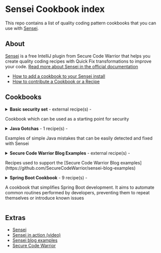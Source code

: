 # Sensei Cookbook index

This repo contains a list of quality coding pattern cookbooks that you can use with [Sensei](https://sensei-docs-beta.securecodewarrior.com).

## About

[Sensei](https://www.securecodewarrior.com/sensei) is a free IntelliJ plugin from Secure Code Warrior
that helps you create quality coding recipes with Quick Fix transformations to improve your code. [Read more about Sensei in the official documentation](https://sensei-docs-beta.securecodewarrior.com)

- [How to add a cookbook to your Sensei install](https://github.com/SecureCodeWarrior/public-cookbooks/wiki/How-to-add-a-cookbook)
- [How to contribute a Cookbook or a Recipe](https://github.com/SecureCodeWarrior/public-cookbooks/wiki/How-to-contribute-cookbooks)

## Cookbooks

<details>
<summary><strong>Basic security set</strong> - external recipe(s) -

<p>Cookbook which can be used as a starting point for security</p>
</summary>

- 49 recipes
- <a href="https://sensei-cookbook-registry.nonprod.securecodewarrior.com/securecodewarrior/security/basic-protection-set.zip">download .zip</a>
- <a href="https://github.com/SecureCodeWarrior/cookbook-basic-protection-set.git">use .git</a>

_This cookbook contains a set of low effort recipes that can be used to detect, fix and prevent common recurring critical and high severity vulnerabilities. Enabling this cookbook will set a security baseline. The expected outcome from this cookbook is not to fix issues that are currently present in the codebase. Because we expect that these flaws have been detected by existing security measures such as peer reviews, penetration tests, and SAST tools. The main purpose is that we prevent new instances of these issues from being introduced in the codebase. Because catching these typical flaws late during development or even in production would increase the cost and time of fixing the issues significantly. Overall, this cookbook gives you the opportunity to improve the state of security by preventing the reappearance from common flaws._

Protection against code injection

*   org.yaml.snakeyaml.Yaml

Protection against sql injection

*   java.sql.Statement
*   java.sql.Connection

Protection against XML External Entities/Entity Expansion

*   javax.xml.parsers.DocumentBuilderFactory
*   javax.xml.parsers.SAXParserFactory
*   javax.xml.transform.TransformerFactory
*   javax.xml.validation.SchemaFactory
*   javax.xml.xpath.XPathFactory

<details><summary><strong>Basic Protection Set Recipes List</strong>
| See <a href="https://github.com/SecureCodeWarrior/cookbook-basic-protection-set">Basic Protection Set Recipes</a> at GitHub
</summary>

<h4>Details</h4>
<dl>
<dt>Crypto: Cipher: Insecure Asymmetric Cryptographic Algorithm </dt>
<dd>This cryptographic algorithm is not recommended</dd>

<dt>Data Protection - Cryptography: Avoid cryptographic weakness: Use strong symmetric cryptographic algorithm </dt>
<dd>Could lead to cryptographic weakness</dd>

<dt>Crypto: KeyAgreement: Insecure Cryptographic Algorithm </dt>
<dd>This cryptographic algorithm is insecure</dd>

<dt>Crypto: KeyAgreement: Guide on Approved Cryptographic Algorithm</dt>
<dd>This cryptographic algorithm is not recommended</dd>

<dt>Crypto: KeyPair Generation: Insecure Cryptographic Algorithm </dt>
<dd>This cryptographic algorithm is insecure</dd>

<dt>Crypto: KeyPair Generation: Non Standard Cryptographic Algorithm </dt>
<dd>This cryptographic algorithm is not recommended</dd>

<dt>Crypto: KeyPair Generation: Approved Standard Cryptographic Algorithm </dt>
<dd>This cryptographic algorithm is not recommended</dd>

<dt>Crypto: Signature: Insecure Hashing Algorithm </dt>
<dd>This hashing algorithm is not recommended for cryptographic use</dd>

<dt>Crypto: Signature: Non Standard Hashing Algorithm </dt>
<dd>This hashing algorithm is not recommended for cryptographic use</dd>

<dt>Crypto: Signature: Approved Hashing Algorithm</dt>
<dd>This hashing algorithm is not recommended for cryptographic use</dd>

<dt>Data Protection - Cryptography: Avoid brute forcing: Use sufficiently long key sizes: keyGenerator </dt>
<dd>Could lead to brute forcing or other cryptographic weakness</dd>

<dt>Data Protection - Cryptography: Avoid cryptographic weakness: Use sufficiently long key sizes: keyGenerator bad value</dt>
<dd>Could lead to brute forcing or other cryptographic weakness</dd>

<dt>Data Protection - Cryptography: Avoid cryptographic weakness: Use appropriate key pair generation algorithm: insecure </dt>
<dd>Could lead to cryptographic weakness</dd>

<dt>Data Protection - Cryptography: Avoid cryptographic weakness: Use appropriate key pair generation algorithm: not recommended </dt>
<dd>Could lead to cryptographic weakness</dd>

<dt>Data Protection - Cryptography: Avoid cryptographic weakness: Use appropriate secret key generation algorithm: DES family </dt>
<dd>Could lead to cryptographic weakness</dd>

<dt>Data Protection - Cryptography: Avoid cryptographic weakness: Use appropriate secret key generation algorithm: Hmac family </dt>
<dd>Could lead to cryptographic weakness</dd>

<dt>Data Protection - Cryptography: Avoid cryptographic weakness: Use appropriate secret key generation algorithm: Hmac family 1</dt>
<dd>Could lead to cryptographic weakness</dd>

<dt>Data Protection - Cryptography: Avoid cryptographic weakness: Use appropriate secret key generation algorithm: Other algorithms </dt>
<dd>Could lead to cryptographic weakness</dd>

<dt>Data Protection - Cryptography: Avoid cryptographic weakness: Use appropriate secret key generation algorithm: insecure SecretKeyFactory </dt>
<dd>Could lead to cryptographic weakness</dd>

<dt>Data Protection - Cryptography: Avoid cryptographic weakness: Use appropriate secret key generation algorithm: not recommended SecretKeyFactory </dt>
<dd>This cryptographic algorithm is not recommended</dd>

<dt>Data Protection - Cryptography: Avoid cryptographic weakness: Use appropriate secret key generation algorithm: other SecretKeyFactory </dt>
<dd>Could lead to cryptographic weakness</dd>

<dt>Data Protection - Cryptography: Avoid cryptographic weakness: Use sufficiently long key sizes: keyPairGenerator </dt>
<dd>Could lead to brute forcing or other cryptographic weakness</dd>

<dt>Data Protection - Cryptography: Avoid cryptographic weakness: Use sufficiently long key sizes: keyPairGenerator bad value </dt>
<dd>Could lead to brute forcing or other cryptographic weakness</dd>

<dt>Data Protection - Secure Data Storage: Avoid data exposure: Use Cipher instead of NullCipher </dt>
<dd>Could lead to data exposure</dd>

<dt>Data: Injection: Parameterize LDAP Filters: DirContext#search</dt>
<dd>Could lead to LDAP Injection</dd>

<dt>Portability Flaw: Avoid locale dependent comparisons: equals after case conversion</dt>
<dd>Could behave differently based on the systems locale</dd>

<dt>TLS: Weak Encryption: Insecure Version </dt>
<dd>Could lead to Data Exposure</dd>

<dt>TLS: Weak Encryption: Outdated Version</dt>
<dd>Could lead to Data Exposure</dd>

<dt>Injection: Avoid XML Injection: Use setSchema </dt>
<dd>Could lead to XML Injection</dd>

<dt>Injection: Avoid XML Injection: Use setFeature </dt>
<dd>Could lead to XML Injection</dd>

<dt>Injection: Avoid XML Injection: setFeature with bad value</dt>
<dd>Could lead to XML Injection</dd>

<dt>Input Validation: Avoid XXE: Do not set DocumentBuilderFactory external-parameter-entities to true </dt>
<dd>Could lead to XXE</dd>

<dt>Input Validation: Avoid XXE: Do not set DocumentBuilderFactory load-external-dtd to true </dt>
<dd>Could lead to XXE</dd>

<dt>Input Validation: Avoid XXE: Do not set DocumentBuilderFactory setXIncludeAware to true </dt>
<dd>Could lead to XXE</dd>

<dt>Input Validation: Avoid XXE: Do not set DocumentBuilderFactory setExpandEntityReferences to true </dt>
<dd>Could lead to XXE</dd>

<dt>InputValidation: Avoid XXE: Do not set XMLInputFactory Property to true </dt>
<dd>Could lead to XXE</dd>

<dt>XML External Entities: DocumentBuilderFactory setExpandEntityReferences: to false </dt>
<dd>Could lead to XXE</dd>

<dt>XML External Entities: DocumentBuilderFactory setFeature: dissallow-doctype-decl </dt>
<dd>Could lead to XXE</dd>

<dt>XML External Entities: DocumentBuilderFactory setFeature: external-parameter-entities should be set first </dt>
<dd>Could lead to XXE</dd>

<dt>XML External Entities: DocumentBuilderFactory setFeature: load-external-dtd </dt>
<dd>Could lead to XXE</dd>

<dt>XML External Entities: DocumentBuilderFactory setXIncludeAware </dt>
<dd>Could lead to XXE</dd>

<dt>XML External Entities: DocumentBuilderFactory setFeature: dissallow-doctype-decl wrong boolean </dt>
<dd>Could lead to XXE</dd>

<dt>XML External Entities: XMLInputFactory.IS_SUPPORTING_EXTERNAL_ENTITIES</dt>
<dd>Could lead to XXE</dd>

<dt>XML External Entities: XMLInputFactory.SUPPORT_DTD</dt>
<dd>Could lead to XXE</dd>

<dt>Injection: Avoid SQL Injection: Use Parameterized Queries (PreparedStatement)</dt>
<dd>Could lead to SQL Injection</dd>

<dt>Injection: Avoid SQL Injection: Use Parameterized Queries (Statement)</dt>
<dd>Could lead to SQL Injection</dd>

<dt>Injection: Avoid Code Injection: Use SafeConstructor: no arguments</dt>
<dd>Could lead to Remote Code Execution</dd>

<dt>Injection: Avoid Code Injection: Use SafeConstructor: 1st argument of type Constructor</dt>
<dd>Could lead to Remote Code Execution</dd>

<dt>Injection: Avoid Code Injection: Use SafeConstructor: arguments, but no Constructor argument</dt>
<dd>Could lead to Remote Code Execution</dd>

</dl>

</details>
</details>
<details>
<summary><strong>Java Gotchas</strong> - 1 recipe(s) -

<p>Examples of simple Java mistakes that can be easily detected and fixed with Sensei</p>
</summary>

<h4>Overview</h4>
<ul>
<li>split "." does not split a string delimited by 'full stop' characters</li>
</ul>
</details>
<details>
<summary><strong>Secure Code Warrior Blog Examples</strong> - external recipe(s) -

<p>Recipes used to support the [Secure Code Warrior Blog examples](https://github.com/SecureCodeWarrior/sensei-blog-examples)</p>
</summary>

- 19 recipes
- See <a href="https://github.com/SecureCodeWarrior/sensei-blog-examples">Sensei Blog Examples Recipes</a> at GitHub

*   POJO
    *   Converting System.out.println to using a Logger
    *   Adding a Private Constructor to a Utility Class
    *   Basic Immutability
*   JUnit 5
    *   Adding and Removing Annotations
    *   Adding Parameters to Annotations
    *   Creating Library Documentation Links to Tutorials and Examples
    *   Amending Visibility Modifiers of Methods and Classes
*   Guice
    *   Detecting Forgotten Guice Dependency Injection Wiring
*   SQL Injection Fixes
    *   Fix SQL Injection Vulnerability

<details><summary>More Details</summary>
<dl>
<dt>JUnit: Make @Disabled @Test from SKIPTHIS</dt>
<dd>Stop naming methods SKIPTHIS, use @Disabled @Test instead</dd>

<dt>JUnit: in SkipThisTest remove @Disabled and revert to SKIPTHIS</dt>
<dd>remove @Disabled and revert to SKIPTHIS for demo purposes in the project</dd>

<dt>Logger: use logger instead of println</dt>
<dd>use logger instead of println - remember stop using System.out.println</dd>

<dt>Logger: add logger</dt>
<dd>Add logger to class</dd>

<dt>remember to add disabled description</dt>
<dd>@Disabled should really have a description explaining why</dd>

<dt>Junit docs link</dt>
<dd>Learn about JUnit @Test method</dd>

<dt>learn about parameterized tests</dt>
<dd>learn about parameterized tests</dd>

<dt>Static Classes: create private constructor</dt>
<dd>create a private constructor for static classes</dd>

<dt>Test Classes in JUnit 5 do not need to be public</dt>
<dd>Test Classes in JUnit 5 do not need to be public</dd>

<dt>JUnit: JUnit 5 test methods do not need to be public</dt>
<dd>JUnit 5 test methods do not need public visibility</dd>

<dt>Guice Injected Field Not Public</dt>
<dd>If the Injected field is not public then the code might not be wired up.</dd>

<dt>sql injection - use a parameterized query</dt>
<dd>execute query with untrusted inputs is vulnerable to SQL Injection</dd>

<dt>Immutable: use final classes to prevent extension</dt>
<dd>Make the classes final to prevent people extending as mutable</dd>

<dt>JUnit: Junit 5 Test classes do not need to be public</dt>
<dd>Junit 5 Test classes do not need to be public</dd>

<dt>Immutable: Fields should be final and set in the constructor</dt>
<dd>Making fields final can highlight mutability issues</dd>

<dt>Immutable: default constructor should set field values from parameters</dt>
<dd>avoid default constructor and create a private constructor that sets the field values</dd>

<dt>Immutable: delete public void setters</dt>
<dd>void setters can be replaced with use of constructor or static factory methods</dd>

<dt>Immutable: avoid setters that return values</dt>
<dd>avoid setters methods that return values</dd>

<dt>Immutable: avoid void methods</dt>
<dd>void methods have side-effects, return a new object or primitve instead</dd>
</dl>
</details>
</details>
<details>
<summary><strong>Spring Boot Cookbook</strong> - 9 recipe(s) -

<p>A cookbook that simplifies Spring Boot development. It aims to automate common routines
performed by developers, preventing them to repeat themselves or introduce known issues</p>
</summary>

It covers the following modules:
<ul>
<li>Spring Beans</li>
<li>Spring MVC</li>
<li>Spring Data</li>
</ul>
</details>

## Extras
- [Sensei](https://www.securecodewarrior.com/sensei)
- [Sensei in action (video)](https://www.youtube.com/watch?v=mjXGliXJ7M8)
- [Sensei blog examples](https://github.com/SecureCodeWarrior/sensei-blog-examples)
- [Secure Code Warrior](https://www.securecodewarrior.com)
